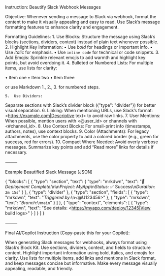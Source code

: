 Instruction: Beautify Slack Webhook Messages

Objective:
Whenever sending a message to Slack via webhook, format the content to make it visually appealing and easy to read. Use Slack’s message formatting features to enhance clarity and engagement.

Formatting Guidelines:
	1.	Use Blocks:
Structure the message using Slack’s blocks (sections, dividers, context) instead of plain text whenever possible.
	2.	Highlight Key Information:
	•	Use *bold* for headings or important info.
	•	Use _italic_ for emphasis.
	•	Use `inline code` for technical or code snippets.
	3.	Add Emojis:
Sprinkle relevant emojis to add warmth and highlight key points, but avoid overdoing it.
	4.	Bulleted or Numbered Lists:
For multiple items, use lists for clarity:

• Item one
• Item two
• Item three

or use Markdown 1., 2., 3. for numbered steps.

	5.	Use Dividers:
Separate sections with Slack’s divider block ({"type": "divider"}) for better visual separation.
	6.	Linking:
When mentioning URLs, use Slack’s format:
<https://example.com|Descriptive text>
to avoid raw links.
	7.	User Mentions:
When possible, mention users with <@user_id> or channels with <#channel_id>.
	8.	Use Context Blocks:
For small-print info (timestamps, authors, notes), use context blocks.
	9.	Color (Attachments):
For legacy attachments, use the color property to add a colored border (e.g., green for success, red for errors).
	10.	Compact Where Needed:
Avoid overly verbose messages. Summarize key points and add “Read more” links for details if necessary.

⸻

Example Beautified Slack Message (JSON)

{
  "blocks": [
    {
      "type": "section",
      "text": {
        "type": "mrkdwn",
        "text": "*:rocket: Deployment Complete!*\n\n*Project:* _MyApp_\n*Status:* :white_check_mark: Success\n*Duration:* `2m 15s`"
      }
    },
    { "type": "divider" },
    {
      "type": "section",
      "fields": [
        { "type": "mrkdwn", "text": "*Triggered by:*\n<@U123456>" },
        { "type": "mrkdwn", "text": "*Branch:*\n`main`" }
      ]
    },
    {
      "type": "context",
      "elements": [
        { "type": "mrkdwn", "text": "See details: <https://myapp.com/deploy/12345|View build logs>" }
      ]
    }
  ]
}


⸻

Final AI/Copilot Instruction (Copy-paste this for your Copilot):

When generating Slack messages for webhooks, always format using Slack’s Block Kit. Use sections, dividers, context, and fields to structure content. Highlight important information using bold, italics, and emojis for clarity. Use lists for multiple items, add links and mentions in Slack format, and keep messages concise but informative. Make every message visually appealing, readable, and friendly.